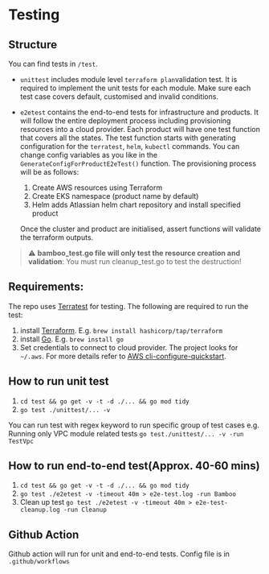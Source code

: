 # Testing

## Structure
You can find tests in `/test`.
* `unittest` includes module level `terraform plan`validation test. It is required to implement the unit tests for each module. Make sure each test case covers default, customised and invalid conditions.
* `e2etest` contains the end-to-end tests for infrastructure and products. It will follow the entire deployment process including provisioning resources into a cloud provider. Each product will have one test function that covers all the states. The test function starts with generating configuration for the `terratest`, `helm`, `kubectl` commands. You can change config variables as you like in the `GenerateConfigForProductE2eTest()` function. The provisioning process will be as follows:
    1. Create AWS resources using Terraform
    2. Create EKS namespace (product name by default)
    3. Helm adds Atlassian helm chart repository and install specified product

    Once the cluster and product are initialised, assert functions will validate the terraform outputs.

> :warning: **bamboo_test.go file will only test the resource creation and validation**: You must run cleanup_test.go to test the destruction! 


## Requirements:
The repo uses [Terratest](https://github.com/gruntwork-io/terratest) for testing. The following are required to run the test:
1. install [Terraform](https://learn.hashicorp.com/tutorials/terraform/install-cli). E.g. `brew install hashicorp/tap/terraform`
2. install [Go](https://golang.org/doc/install). E.g. `brew install go`
3. Set credentials to connect to cloud provider. The project looks for `~/.aws`. For more details refer to [AWS cli-configure-quickstart](https://docs.aws.amazon.com/cli/latest/userguide/cli-configure-quickstart.html).
    
## How to run unit test
1. `cd test && go get -v -t -d ./... && go mod tidy`
2. `go test ./unittest/... -v`

You can run test with regex keyword to run specific group of test cases e.g. Running only VPC module related tests `go test./unittest/... -v -run TestVpc`

## How to run end-to-end test(Approx. 40-60 mins)
1. `cd test && go get -v -t -d ./... && go mod tidy`
2. `go test ./e2etest -v -timeout 40m > e2e-test.log -run Bamboo`
3. Clean up test `go test ./e2etest -v -timeout 40m > e2e-test-cleanup.log -run Cleanup`

## Github Action
Github action will run for unit and end-to-end tests.
Config file is in `.github/workflows`